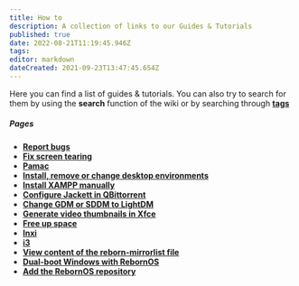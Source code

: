 ```yaml
---
title: How to
description: A collection of links to our Guides & Tutorials
published: true
date: 2022-08-21T11:19:45.946Z
tags: 
editor: markdown
dateCreated: 2021-09-23T13:47:45.654Z
---
```


Here you can find a list of guides & tutorials. You can also try to search for them by using the **search** function of the wiki or by searching through [**tags**](/t)

##### Pages
-   [**Report bugs**](/howto/bugreports)
-   [**Fix screen tearing**](/howto/screentear)
-   [**Pamac**](/howto/pamac)
-   [**Install, remove or change desktop environments**](/howto/changede)
-   [**Install XAMPP manually**](/howto/xampp-manually)
-   [**Configure Jackett in QBittorrent**](/howto/configure-jackett-in-qbittorrent) 
-   [**Change GDM or SDDM to LightDM**](/howto/sddm-to-lightdm)
-   [**Generate video thumbnails in Xfce**](/howto/xfce-thumbnails)
-   [**Free up space**](/howto/how_to_free_space)
-   [**Inxi**](/howto/inxi)
-   [**i3**](/howto/use-i3)
-   [**View content of the reborn-mirrorlist file**](/howto/reborn-mirrorlist-content)
-   [**Dual-boot Windows with RebornOS**](/howto/bootloader)
-   [**Add the RebornOS repository**](/howto/add-rebornos-repo)